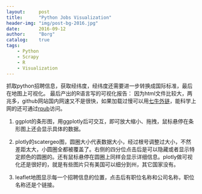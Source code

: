 ```yaml
---
layout: 	post
title:		"Python Jobs Visualization"
header-img:	"img/post-bg-2016.jpg"
date:		2016-09-12
author: 	"Borg"
catalog:	true
tags:
    - Python
    - Scrapy
    - R
    - Visualization
---
```



抓取python招聘信息，获取经纬度，经纬度还需要进一步转换成国际标准，最后在地图上可视化。
最后产出的R语言写的可视化报告：
因为html文件比较大，两兆多，github网站国内网速又不是很快，如果加载过慢可以用[七牛外链](http://7xshuq.com1.z0.glb.clouddn.com//githubrepo/scrapy/RAnalysis.html)，能科学上网的还可通过[rpub](http://rpubs.com/Borg/208385)访问。


1. ggplot的条形图，用ggplotly后可交互，即可放大缩小、拖拽，鼠标悬停在条形图上还会显示具体的数据。

2. plotly的scatergeo图，圆圈大小代表数据大小，经过根号调整过大小，不然差距太大，小圆圈全都被覆盖了。右侧的四分位点击后是可以隐藏或者显示特定颜色的圆圈的。还有鼠标悬停在圆圈上同样会显示详细信息。plotly做可视化还是很好的，就是有些图片只有美国可以细分到州，其它国家没有。

3. leaflet地图显示每一个招聘信息的位置，点击后有职位名称和公司名称，职位名称还是个链接。
